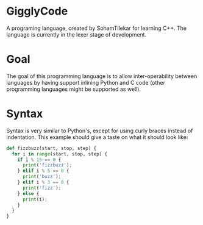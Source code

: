 # GigglyCode
A programing language, created by SohamTilekar for learning C++. The language is currently in the lexer stage of development.

# Goal
The goal of this programming language is to allow inter-operability between languages by having support inlining Python and C code (other programming languages might be supported as well).

# Syntax
Syntax is very similar to Python's, except for using curly braces instead of indentation.
This example should give a taste on what it should look like:
```python
def fizzbuzz(start, stop, step) {
  for i in range(start, stop, step) {
    if i % 15 == 0 {
      print('fizzbuzz');
    } elif i % 5 == 0 {
      print('buzz');
    } elif i % 3 == 0 {
      print('fizz');
    } else {
      print(i);
    }
  }
}
```
